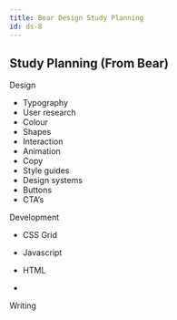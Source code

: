 ```yaml
---
title: Bear Design Study Planning
id: ds-8
---
```


## Study Planning (From Bear)

Design

- Typography
- User research
- Colour
- Shapes
- Interaction
- Animation
- Copy
- Style guides
- Design systems
- Buttons
- CTA’s

Development

- CSS Grid
- Javascript
- HTML

-

Writing
